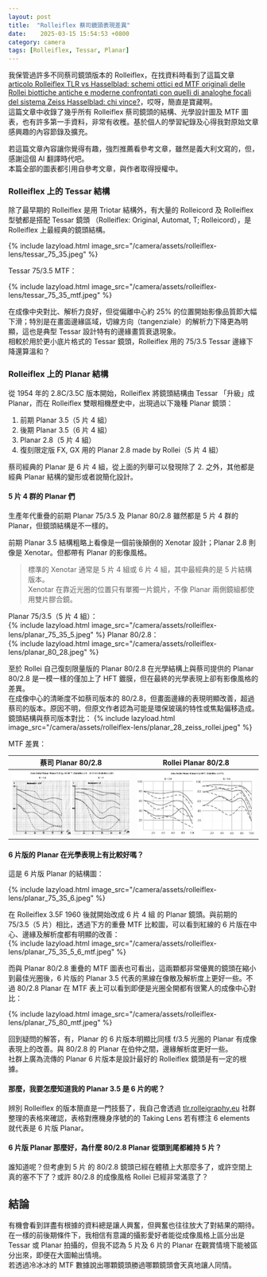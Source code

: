 ```yaml
---
layout: post
title:  "Rolleiflex 蔡司鏡頭表現差異"
date:    2025-03-15 15:54:53 +0800
category: camera 
tags: [Rolleiflex, Tessar, Planar]
---
```


我保管過許多不同蔡司鏡頭版本的 Rolleiflex，在找資料時看到了這篇文章 [articolo Rolleiflex TLR vs Hasselblad: schemi ottici ed MTF originali delle Rollei biottiche antiche e moderne
confrontati con quelli di analoghe focali del sistema Zeiss Hasselblad: chi vince?](http://www.marcocavina.com/articoli_fotografici/Rolleiflex_vs_Hasselblad_2/00_pag.htm)，哎呀，簡直是寶藏啊。  
這篇文章中收錄了幾乎所有 Rolleiflex 蔡司鏡頭的結構、光學設計圖及 MTF 圖表，也有許多第一手資料，非常有收穫。基於個人的學習紀錄及心得我對原始文章感興趣的內容節錄及擴充。


若這篇文章內容讓你覺得有趣，強烈推薦看參考文章，雖然是義大利文寫的，但，感謝這個 AI 翻譯時代吧。  
本篇全部的圖表都引用自參考文章，與作者取得授權中。

### Rolleiflex 上的 Tessar 結構
除了最早期的 Rolleiflex 是用 Triotar 結構外，有大量的 Rolleicord 及 Rolleiflex 型號都是搭配 Tessar 鏡頭 （Rolleiflex: Original, Automat, T; Rolleicord），是 Rolleiflex 上最經典的鏡頭結構。

{% include lazyload.html image_src="/camera/assets/rolleiflex-lens/tessar_75_35.jpeg" %}

Tessar 75/3.5 MTF：  

{% include lazyload.html image_src="/camera/assets/rolleiflex-lens/tessar_75_35_mtf.jpeg" %}

在成像中央對比、解析力良好，但從偏離中心約 25% 的位置開始影像品質即大幅下滑；特別是在畫面邊緣區域，切線方向（tangenziale）的解析力下降更為明顯，這也是典型 Tessar 設計特有的邊緣畫質衰退現象。  
相較於用於更小底片格式的 Tessar 鏡頭，Rolleiflex 用的 75/3.5 Tessar 邊緣下降還算溫和？

### Rolleiflex 上的 Planar 結構
從 1954 年的 2.8C/3.5C 版本開始，Rolleiflex 將鏡頭結構由 Tessar 「升級」成 Planar，而在 Rolleiflex 雙眼相機歷史中，出現過以下幾種 Planar 鏡頭：  
1. 前期 Planar 3.5（5 片 4 組）
2. 後期 Planar 3.5（6 片 4 組）
3. Planar 2.8（5 片 4 組）
4. 復刻限定版 FX, GX 用的 Planar 2.8 made by Rollei（5 片 4 組）

蔡司經典的 Planar 是 6 片 4 組，從上面的列舉可以發現除了 2. 之外，其他都是經典 Planar 結構的變形或者說簡化設計。  

#### 5 片 4 群的 Planar 們
生產年代重疊的前期 Planar 75/3.5 及 Planar 80/2.8 雖然都是 5 片 4 群的 Planar，但鏡頭結構是不一樣的。

前期 Planar 3.5 結構粗略上看像是一個前後顛倒的 Xenotar 設計；Planar 2.8 則像是 Xenotar。但都帶有 Planar 的影像風格。

> 標準的 Xenotar 通常是 5 片 4 組或 6 片 4 組，其中最經典的是 5 片結構版本。  
> Xenotar 在靠近光圈的位置只有單獨一片鏡片，不像 Planar 兩側鏡組都使用雙片膠合鏡。

Planar 75/3.5（5 片 4 組）：  
{% include lazyload.html image_src="/camera/assets/rolleiflex-lens/planar_75_35_5.jpeg" %}
Planar 80/2.8：  
{% include lazyload.html image_src="/camera/assets/rolleiflex-lens/planar_80_28.jpeg" %}

至於 Rollei 自己復刻限量版的 Planar 80/2.8 在光學結構上與蔡司提供的 Planar 80/2.8 是一模一樣的僅加上了 HFT 鍍膜，但在最終的光學表現上卻有影像風格的差異。  
在成像中心的清晰度不如蔡司版本的 80/2.8，但畫面邊緣的表現明顯改善，超過蔡司的版本。原因不明，但原文作者認為可能是環保玻璃的特性或焦點偏移造成。  
鏡頭結構與蔡司版本對比：
{% include lazyload.html image_src="/camera/assets/rolleiflex-lens/planar_28_zeiss_rollei.jpeg" %}

MTF 差異：

| 蔡司 Planar 80/2.8 | Rollei Planar 80/2.8 |
|----------------------|----------------------|
| ![](/camera/assets/rolleiflex-lens/planar_80_28_mtf.jpeg) | ![](/camera/assets/rolleiflex-lens/planar_80_28_rollei_mtf.jpeg) |


#### 6 片版的 Planar 在光學表現上有比較好嗎？

這是 6 片版 Planar 的結構圖：

{% include lazyload.html image_src="/camera/assets/rolleiflex-lens/planar_75_35_6.jpeg" %}

在 Rolleiflex 3.5F 1960 後就開始改成 6 片 4 組 的 Planar 鏡頭。與前期的 75/3.5（5 片）相比，透過下方的重疊 MTF 比較圖，可以看到紅線的 6 片版在中心、邊緣及解析度都有明顯的改善：  
{% include lazyload.html image_src="/camera/assets/rolleiflex-lens/planar_75_35_5_6_mtf.jpeg" %}

而與 Planar 80/2.8 重疊的 MTF 圖表也可看出，這兩顆都非常優異的鏡頭在縮小到最佳光圈後，6 片版的 Planar 3.5 代表的黑線在像散及解析度上更好一些。不過 80/2.8 Planar 在 MTF 表上可以看到即便是光圈全開都有很驚人的成像中心對比：  

{% include lazyload.html image_src="/camera/assets/rolleiflex-lens/planar_75_80_mtf.jpeg" %}

回到疑問的解答，有，Planar 的 6 片版本明顯比同樣 f/3.5 光圈的 Planar 有成像表現上的改善。與 80/2.8 的 Planar 在伯仲之間，邊緣解析度更好一些。  
社群上廣為流傳的 Planar 6 片版本是設計最好的 Rolleiflex 鏡頭是有一定的根據。

#### 那麼，我要怎麼知道我的 Planar 3.5 是 6 片的呢？
辨別 Rolleiflex 的版本簡直是一門技藝了，我自己會透過 [tlr.rolleigraphy.eu](https://tlr.rolleigraphy.eu/sn75.php) 社群整理的表格來確認，表格對應機身序號的的 Taking Lens 若有標注 6 elements 就代表是 6 片版 Planar。


#### 6 片版 Planar 那麼好，為什麼 80/2.8 Planar 從頭到尾都維持 5 片？
誰知道呢？但考慮到 5 片 的 80/2.8 鏡頭已經在體積上大那麼多了，或許空間上真的塞不下了？或許 80/2.8 的成像風格 Rollei 已經非常滿意了？


## 結論

有機會看到詳盡有根據的資料總是讓人興奮，但興奮也往往放大了對結果的期待。  
在一樣的前後期條件下，我相信有意識的攝影愛好者能從成像風格上區分出是 Tessar 或 Planar 拍攝的，但我不認為 5 片及 6 片的 Planar 在觀賞情境下能被區分出來，即便在大圖輸出情境。  
若透過冷冰冰的 MTF 數據說出哪顆鏡頭勝過哪顆鏡頭會天真地讓人同情。
